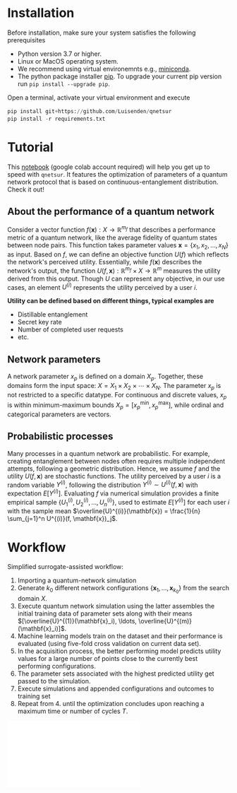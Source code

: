 Installation
============

Before installation, make sure your system satisfies the following prerequisites
* Python version 3.7 or higher.
* Linux or MacOS operating system.
* We recommend using virtual environemnts e.g., [miniconda](https://github.com/conda-forge/miniforge#unix-like-platforms-mac-os--linux>).
* The python package installer [pip](https://pip.pypa.io/en/stable/). To upgrade your current pip version run `pip install --upgrade pip`.

Open a terminal, activate your virtual environment and execute
```python
pip install git+https://github.com/Luisenden/qnetsur
pip install -r requirements.txt
```

Tutorial
========

This [notebook](https://drive.google.com/file/d/1L5JqMcPL0rKUI3ROri21oK287ozlNUQA/view?usp=sharing) (google colab account required) will help you get up to speed with `qnetsur`. 
It features the optimization of parameters of a quantum network protocol that is based on continuous-entanglement distribution. Check it out!

About the performance of a quantum network
------------------------------------------
Consider a vector function $f(\mathbf{x}): X \rightarrow \mathbb{R}^{m_f}$ that describes a performance metric of a quantum network, like the average fidelity of quantum states between node pairs. This function takes parameter values $\mathbf{x} = \{x_1, x_2, \ldots, x_N\}$ as input. Based on $f$, we can define an objective function $U(f)$ which reflects the network's perceived utility. Essentially, while $f(\mathbf{x})$ describes the network's output, the function $U(f, \mathbf{x}): \mathbb{R}^{m_f} \times X \rightarrow \mathbb{R}^m$ measures the utility derived from this output. Though $U$ can represent any objective, in our use cases, an element $U^{(i)}$ represents the utility perceived by a user $i$. 

**Utility can be defined based on different things, typical examples are**
* Distillable entanglement
* Secret key rate
* Number of completed user requests
* etc.

Network parameters
------------------
A network parameter $x_p$ is defined on a domain $X_p$. Together, these domains form the input space: $X = X_1 \times X_2 \times \cdots \times X_N$. The parameter $x_p$ is not restricted to a specific datatype. For continuous and discrete values, $x_p$ is within minimum-maximum bounds $X_p = [x_p^{\mathrm{min}}, x_p^{\mathrm{max}}]$, while ordinal and categorical parameters are vectors.

Probabilistic processes
-----------------------
Many processes in a quantum network are probabilistic. For example, creating entanglement between nodes often requires multiple independent attempts, following a geometric distribution. Hence, we assume $f$ and the utility $U(f, \mathbf{x})$ are stochastic functions. The utility perceived by a user $i$ is a random variable $Y^{(i)}$, following the distribution $Y^{(i)} \sim U^{(i)}(f, \mathbf{x})$ with expectation $E[Y^{(i)}]$. Evaluating $f$ via numerical simulation provides a finite empirical sample $\{ U^{(i)}_1, U^{(i)}_2, \dots, U^{(i)}_n\}$, used to estimate $E[Y^{(i)}]$ for each user $i$ with the sample mean $\overline{U}^{(i)}(\mathbf{x}) = \frac{1}{n} \sum_{j=1}^n U^{(i)}(f, \mathbf{x})_j$.

Workflow
========
Simplified surrogate-assisted workflow: 
1. Importing a quantum-network simulation
2. Generate $k_0$ different network configurations $\{\textbf{x}_1, \ldots, \textbf{x}_{k_0}\}$ from the search domain $X$. 
3. Execute quantum network simulation using the latter assembles the initial training data of parameter sets along with their means $[\overline{U}^{(1)}(\mathbf{x}_i), \ldots, \overline{U}^{(m)}(\mathbf{x}_i)]$. 
4. Machine learning models train on the dataset and their performance is evaluated (using five-fold cross validation on current data set). 
5. In the acquisition process, the better performing model predicts utility values for a large number of points close to the currently best performing configurations.
6. The parameter sets  associated with the highest predicted utility get passed to the simulation.
7. Execute simulations and appended configurations and outcomes to training set
8. Repeat from 4. until the optimization concludes upon reaching a maximum time or number of cycles $T$.

![workflow](Figures/workflow.pdf)